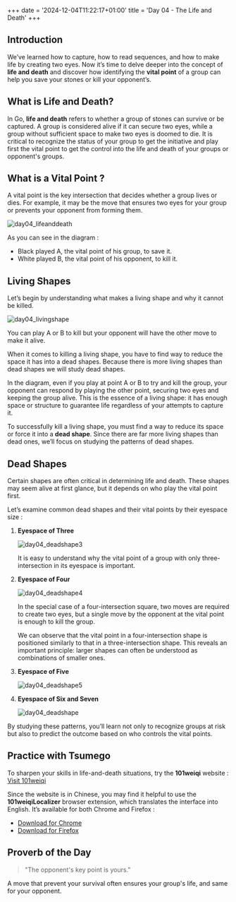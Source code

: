 +++
date = '2024-12-04T11:22:17+01:00'
title = 'Day 04 - The Life and Death'
+++

## Introduction

We’ve learned how to capture, how to read sequences, and how to make life by creating two eyes. Now it’s time to delve deeper into the concept of **life and death** and discover how identifying the **vital point** of a group can help you save your stones or kill your opponent’s.
## What is Life and Death?

In Go, **life and death** refers to whether a group of stones can survive or be captured. A group is considered alive if it can secure two eyes, while a group without sufficient space to make two eyes is doomed to die. It is critical to recognize the status of your group to get the initiative and play first the vital point to get the control into the life and death of your groups or opponent's groups.

## What is a Vital Point ?

A vital point is the key intersection that decides whether a group lives or dies. For example, it may be the move that ensures two eyes for your group or prevents your opponent from forming them.

![day04_lifeanddeath](/images/day04_lifeanddeath.png)

As you can see in the diagram :
- Black played A, the vital point of his group, to save it.
- White played B, the vital point of his opponent, to kill it.

## Living Shapes

Let’s begin by understanding what makes a living shape and why it cannot be killed.

![day04_livingshape](/images/day04_livingshape.png)

You can play A or B to kill but your opponent will have the other move to make it alive.

When it comes to killing a living shape, you have to find way to reduce the space it has into a dead shapes. Because there is more living shapes than dead shapes we will study dead shapes.

In the diagram, even if you play at point A or B to try and kill the group, your opponent can respond by playing the other point, securing two eyes and keeping the group alive. This is the essence of a living shape: it has enough space or structure to guarantee life regardless of your attempts to capture it.

To successfully kill a living shape, you must find a way to reduce its space or force it into a **dead shape**. Since there are far more living shapes than dead ones, we’ll focus on studying the patterns of dead shapes.

## Dead Shapes

Certain shapes are often critical in determining life and death. These shapes may seem alive at first glance, but it depends on who play the vital point first.

Let’s examine common dead shapes and their vital points by their eyespace size :

1. **Eyespace of Three**  
   
   ![day04_deadshape3](/images/day04_deadshape3.png)
   
   It is easy to understand why the vital point of a group with only three-intersection in its eyespace is important.

2. **Eyespace of Four**  
   
   ![day04_deadshape4](/images/day04_deadshape4.png)
   
   In the special case of a four-intersection square, two moves are required to create two eyes, but a single move by the opponent at the vital point is enough to kill the group.
   
   We can observe that the vital point in a four-intersection shape is positioned similarly to that in a three-intersection shape. This reveals an important principle: larger shapes can often be understood as combinations of smaller ones.

3. **Eyespace of Five**

   ![day04_deadshape5](/images/day04_deadshape5.png)

4. **Eyespace of Six and Seven**

   ![day04_deadshape](/images/day04_deadshape.png)

By studying these patterns, you’ll learn not only to recognize groups at risk but also to predict the outcome based on who controls the vital points.

## Practice with Tsumego

To sharpen your skills in life-and-death situations, try the **101weiqi** website :  
[Visit 101weiqi](https://www.101weiqi.com)

Since the website is in Chinese, you may find it helpful to use the **101weiqiLocalizer** browser extension, which translates the interface into English. It’s available for both Chrome and Firefox :

- [Download for Chrome](https://chromewebstore.google.com/detail/101weiqilocalizer/emhhlhigmokehndjjmgnailciakdmoba?pli=1)
- [Download for Firefox](https://addons.mozilla.org/en-US/firefox/addon/101weiqilocalizer/)

## Proverb of the Day

> "The opponent's key point is yours."

A move that prevent your survival often ensures your group's life, and same for your opponent.


